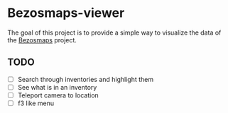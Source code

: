 # Bezosmaps-viewer

The goal of this project is to provide a simple way to visualize the data of the [Bezosmaps](https://bezosmaps.com/) project.

## TODO

- [ ] Search through inventories and highlight them
- [ ] See what is in an inventory
- [ ] Teleport camera to location
- [ ] f3 like menu
